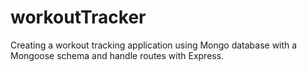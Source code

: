 # workoutTracker
Creating a workout tracking application using Mongo database with a Mongoose schema and handle routes with Express.
